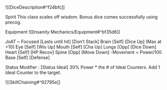![[DiceDescription#^f24bfc]]

Spirit
This class scales off wisdom.
Bonus dice comes successfully using precog. 

Equipment
![[Insanity Mechanics/Equipment#^bf35d6]]
 
JoAT ~ Focused	[Lasts until hit] [Don’t Stack]
Brain		[Self]	[Dice Up] 	(Max at +10)
Eye			[Self]	[Wis Up]
Mouth		[Self]	[Cha Up]
Lungs		[Opp]	[Dice Down]
Heart		[Self]	[HP Recov]
Spine		[Opp]	[Move Down]	-Movement = Power/100
Base		[Self]	[Defense]

Status Modifier : [Status Ideal] 30% Power * the # of Ideal Counters. Add 1 Ideal Counter to the target. 

![[SkillChaining#^92795e]]